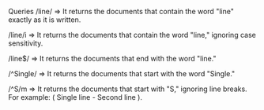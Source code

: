 Queries
/line/ => It returns the documents that contain the word "line" exactly as it is written.

/line/i => It returns the documents that contain the word "line," ignoring case sensitivity.

/line$/ => It returns the documents that end with the word "line."

/^Single/ => It returns the documents that start with the word "Single."

/^S/m => It returns the documents that start with "S," ignoring line breaks. For example:
( Single line - Second line ).